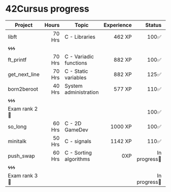 # 42Cursus progress


| Project          | Hours    | Topic                     | Experience | Status       |Project link |
| ---------------- |---------:| ------------------------- | ---------: | ----:        | :----: | 
| libft            | 70 Hrs   | C - Libraries             | 462 XP     | 100✅       |https://github.com/Himejjad/libft.c| 
| 🌀🌀🌀            |          |                           |            |              |  |
| ft_printf        | 70 Hrs   | C - Variadic functions    | 882 XP     | 100✅       |https://github.com/Himejjad/ft_printf|
| get_next_line    | 70 Hrs   | C - Static variables      | 882 XP     | 125✅       |https://github.com/Himejjad/get_next_line|
| born2beroot      | 40 Hrs   | System administration     | 577 XP     | 110✅       |  https://github.com/Himejjad/born2beroot|
| 🌀🌀🌀            |          |                           |            |              | |
| Exam rank 2  🚩  |          |                           |            | 100✅       |https://github.com/Himejjad/exam-rank-2|
| so_long          | 60 Hrs   | C - 2D GameDev            | 1000 XP    | 100✅       |https://github.com/Himejjad/so_long|
| minitalk           | 50 Hrs   | C - signals             | 1142 XP    | 110✅       |https://github.com/Himejjad/minitalk|
| push_swap        | 60 Hrs   | C - Sorting algorithms    |    0XP     | In progress🔄    |https://github.com/Himejjad/push_swap|
| 🌀🌀🌀            |          |                           |            |               | | 
| Exam rank 3  🚩  |          |                           |            | In progress🔄    | |
